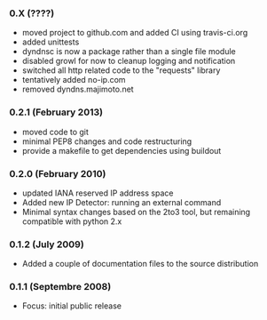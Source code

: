 ### 0.X  (????)

* moved project to github.com and added CI using travis-ci.org
* added unittests
* dyndnsc is now a package rather than a single file module
* disabled growl for now to cleanup logging and notification
* switched all http related code to the "requests" library
* tentatively added no-ip.com
* removed dyndns.majimoto.net

### 0.2.1 (February 2013)

* moved code to git
* minimal PEP8 changes and code restructuring
* provide a makefile to get dependencies using buildout

### 0.2.0 (February 2010)

* updated IANA reserved IP address space
* Added new IP Detector: running an external command
* Minimal syntax changes based on the 2to3 tool, but remaining compatible 
  with python 2.x

### 0.1.2 (July 2009)

* Added a couple of documentation files to the source distribution

### 0.1.1 (Septembre 2008)

* Focus: initial public release